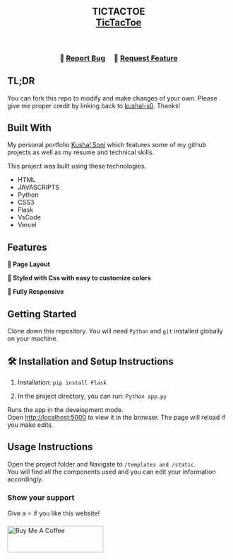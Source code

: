 <h2 align="center">
  TICTACTOE <br/>
  <a href="https://tictactoe-beta-two.vercel.app/" target="_blank">TicTacToe</a>
</h2>

<br/>

<center>
</center>

<h3 align="center">
    🔹
    <a href="https://github.com/kushal-s0/Tictactoe/issues">Report Bug</a> &nbsp; &nbsp;
    🔹
    <a href="https://github.com/kushal-s0/Tictactoe/issues">Request Feature</a>
</h3>

## TL;DR

You can fork this repo to modify and make changes of your own. Please give me proper credit by linking back to [kushal-s0](https://github.com/kushal-s0/Tictactoe). Thanks!

## Built With

My personal portfolio <a href="https://portfolio1-blue-zeta.vercel.app/" target="_blank">Kushal Soni</a> which features some of my github projects as well as my resume and technical skills.<br/>

This project was built using these technologies.

- HTML
- JAVASCRIPTS
- Python
- CSS3
- Flask
- VsCode
- Vercel

## Features

**📖 Page Layout**

**🎨 Styled with Css with easy to customize colors**

**📱 Fully Responsive**

## Getting Started

Clone down this repository. You will need `Python` and `git` installed globally on your machine.

## 🛠 Installation and Setup Instructions

1. Installation: `pip install Flask`

2. In the project directory, you can run: `Python app.py`

Runs the app in the development mode.\
Open [http://localhost:5000](http://localhost:5000) to view it in the browser.
The page will reload if you make edits.

## Usage Instructions

Open the project folder and Navigate to `/templates and /static`. <br/>
You will find all the components used and you can edit your information accordingly.

### Show your support

Give a ⭐ if you like this website!

<a href="https://buymeacoffee.com/kushal.s0" target="_blank"><img src="https://cdn.buymeacoffee.com/buttons/v2/default-violet.png" alt="Buy Me A Coffee" height= "60px" width= "217px" ></a>
